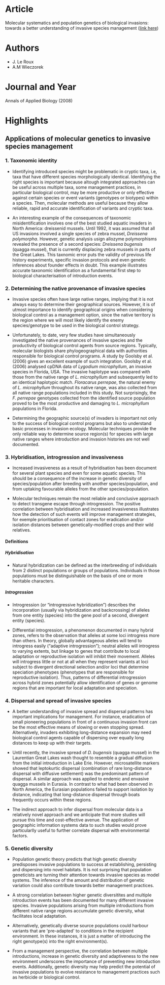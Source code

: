 # Article  
Molecular systematics and population genetics of biological invasions: towards a better understanding of invasive species management ([link here](https://doi.org/10.1111/j.1744-7348.2008.00280.x))

# Authors  
* J. Le Roux  
* A.M Wieczorek  

# Journal and Year  
Annals of Applied Biology (2008)

# Highlights

## Applications of molecular genetics to invasive species management  

### 1. Taxonomic identity  
* Identifying introduced species might be problematic in cryptic taxa, i.e, taxa that have different species morphologically identical. Identifying the right species is important because altough integrated approaches can be useful across multiple taxa, some management practices, in particular biological control, may be more productive or only effective against certain species or event variants (genotypes or biotypes) within a species. Then, molecular methods are useful because they allow reliable, rapid and accurate identification of variants and cryptic taxa.  

* An interesting example of the consequences of taxonomic misidentification involves one of the best studied aquatic invaders in North America: dreissenid mussels. Until 1992, it was assumed that all US invasions involved a single species of zebra mussel, *Dreissena polymorpha*. However, genetic analysis usign allozyme polymorphisms revealed the presence of a second species: *Dreissena bugensis* (quagga mussel), that is currently displacing zebra mussels in parts of the Great Lakes. This taxnomic error puts the validity of previous life history experiments, specific invasion protocols and even genetic inferences about founder effects in doubt. This example illustrates accurate taxonomic identification as a fundamental first step to biological characterisation of introduction events.   

### 2. Determining the native provenance of invasive species  
* Invasive species often have large native ranges, implying that it is not always easy to determine their geographical sources. However, it is of utmost importance to identify geographical origins when considering biological control as a management option, since the native territory is the region where we will most likely identify the enemy species/genotype to be used in the biological control strategy. 

* Unfortunately, to date, very few studies have simultaneously investigated the native provenances of invasive species and the productivity of biological control agents from source regions. Typically, molecular biologists share phylogeographical data with authorities responsible for biological control programs. A study by Goolsby et al. (2006) gives an excellent example of such integration. Goolsby et al. (2006) analysed cpDNA data of *Lygodium microphyllum*, an invasive species in Florida, USA. The invasive haplotype was compared with those from the native range of *L. microphyllum* and subsequently led to an identical haplotypic match. *Floracarus perrepae*, the natural enemy of *L. microphyllum* throughout its native range, was also collected from all native range populations included in this study. Not surprisingly, the *F. perrepae* genotypes collected from the identified source population proved to be the most productive and damaging to *L. microphyllum* populations in Florida.

* Determining the geographic source(s) of invaders is important not only to the success of biological control programs but also to understand basic processes in invasion ecology. Molecular techniques provide the only reliable way to determine source region(s) for species with large native ranges where introduction and invasion histories are not well documented. 

### 3. Hybridisation, introgression and invasiveness  
* Increased invasiveness as a result of hybridisation has been document for several plant species and even for some aquatic species. This should be a consequence of the increase in genetic diversity of species/population after breeding with another species/population, and from uptaking favourable alleles from the other species/population.  

* Molecular techniques remain the most reliable and conclusive approach to detect transgene escape through introgression. The positive correlation between hybridisation and increased invasiveness illustrates how the detection of such events will improve management strategies, for exemple prioritisation of contact zones for eradication and/or isolation distances between genetically-modified crops and their wild relatives. 

#### Definitions  
##### Hybridisation  
* Natural hybridization can be defined as the interbreeding of individuals from 2 distinct populations or groups of populations. Individuals in those populations must be distinguishable on the basis of one or more heritable characters.  
##### Introgression  
* Introgression (or “introgressive hybridization”) describes the incorporation (usually via hybridization and backcrossing) of alleles from one entity (species) into the gene pool of a second, divergent entity (species).

* Differential introgression, a phenomenon documented in many hybrid zones, refers to the observation that alleles at some loci introgress more than others. In theory, globally advantageous alleles will tend to introgress easily (“adaptive introgression”); neutral alleles will introgress to varying extents, but linkage to genes that contribute to local adaptation or reproductive isolation will inhibit their movement. Alleles will introgress little or not at all when they represent variants at loci subject to divergent directional selection and/or loci that determine speciation phenotypes (phenotypes that are responsible for reproductive isolation). Thus, patterns of differential introgression across hybrid zones potentially allow identification of genes or genome regions that are important for local adaptation and speciation.

### 4. Dispersal and spread of invasive species  
* A better understanding of invasive spread and dispersal patterns has important implications for management. For instance, eradication of small pioneering populations in front of a continuous invasion front can be the most effective means of slowing or even stopping spread. Alternatively, invaders exhibiting long-distance expansion may need biological control agents capable of dispersing over equally long distances to keep up with their targets.  

* Until recently, the invasive spread of *D. bugensis* (quagga mussel) in the Laurentian Great Lakes wash thought to resemble a gradual diffusion from the initial introduction in Lake Erie. However, microsatellite markers showed that leptokurtic dispersal (combination of rare long-distance dispersal with diffusive settlement) was the predominant pattern of dispersal. A similar approach was applied to endemic and envasive quagga mussels in Eurasia. In contrast to what had been observed in North America, the Eurasian populations failed to support isolation by distance, indicating that long-distance dispersal through boats frequently occurs within these regions. 

* The indirect approach to infer dispersal from molecular data is a relatively novel approach and we anticipate that more studies will pursue this time and cost-effective avenue. The application of geographic information systems data to such studies would prove particularlly useful to further correlate dispersal with environmental factors.  

### 5. Genetic diversity  
* Population genetic theory predicts that high genetic diversity predisposes invasive populations to success at establishing, persisting and dispersing into novel habitats. It is not surprising that population geneticists are turning their attention towards invasive species as model systems. The inference of the amount and distribution of genetic variation could also contribute towards better management practices. 

* A strong correlation between higher genetic diversitites and multiple introduction events has been documented for many different invasive species. Invasive populations arising from multiple introductions from different native range regions accumulate genetic diversity, what facilitates local adaptation.  

* Alternatively, genetically diverse source populations could harbour variants that are 'pre-adapted' to conditions in the recipient environment. In these instances, it is just a matter of introducing the right genotype(s) into the right environment(s).  

* From a management perspective, the correlation between multiple introductions, increase in genetic diversity and adaptiveness to the new environment underscores the importance of preventing new introduction events. Additionally, genetic diversity may help predict the potential of invasive populations to evolve resistance to management practices such as herbicide or biological control. 
